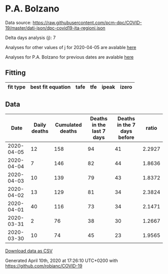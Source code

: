 # P.A. Bolzano

Data source: https://raw.githubusercontent.com/pcm-dpc/COVID-19/master/dati-json/dpc-covid19-ita-regioni.json

Delta days analysis (j): 7

Analyses for other values of j for 2020-04-05 are avalable [here](../README.md)

Analyses for P.A. Bolzano for previous dates are avalable [here](../../README.md)

## Fitting 
|fit type|best fit equation|tafe|tfe|ipeak|izero|
|-------|-----|--------|------|---|---|

## Data
|Date|Daily deaths|Cumulated deaths|Deaths in the last 7 days|Deaths in the 7 days before|ratio|
|----|----------|-----------|-------|--------------------|-----|
|2020-04-05|12|158|94|41|2.2927|
|2020-04-04|7|146|82|44|1.8636|
|2020-04-03|10|139|79|43|1.8372|
|2020-04-02|13|129|81|34|2.3824|
|2020-04-01|40|116|73|34|2.1471|
|2020-03-31|2|76|38|30|1.2667|
|2020-03-30|10|74|45|23|1.9565|

[Download data as CSV](COVID-19_p.a._bolzano_j7_2020-04-05.csv)

Generated April 10th, 2020 at 17:26:10 UTC+0200 with https://github.com/robianc/COVID-19
